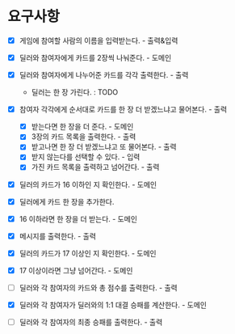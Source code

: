 # 요구사항
* [x] 게임에 참여할 사람의 이름을 입력받는다. - 출력&입력

* [x] 딜러와 참여자에게 카드를 2장씩 나눠준다. - 도메인
* [x] 딜러와 참여자에게 나누어준 카드를 각각 출력한다. - 출력
    - 딜러는 한 장 가린다. : TODO

* [x] 참여자 각각에게 순서대로 카드를 한 장 더 받겠느냐고 물어본다. - 출력
  * [x] 받는다면 한 장을 더 준다. - 도메인
  * [x] 3장의 카드 목록을 출력한다. - 출력
  * [x] 받고나면 한 장 더 받겠느냐고 또 물어본다. - 출력
  * [x] 받지 않는다를 선택할 수 있다. - 입력 
  * [x] 가진 카드 목록을 출력하고 넘어간다. - 출력

* [x] 딜러의 카드가 16 이하인 지 확인한다. - 도메인
* [x] 딜러에게 카드 한 장을 추가한다.
* [x] 16 이하라면 한 장을 더 받는다. - 도메인 
* [x] 메시지를 출력한다. - 출력
 
* [x] 딜러의 카드가 17 이상인 지 확인한다. - 도메인
* [x] 17 이상이라면 그냥 넘어간다. - 도메인 
    
* [ ] 딜러와 각 참여자의 카드와 총 점수를 출력한다. - 출력

* [x] 딜러와 각 참여자가 딜러와의 1:1 대결 승패를 계산한다. - 도메인
* [ ] 딜러와 각 참여자의 최종 승패를 출력한다. - 출력